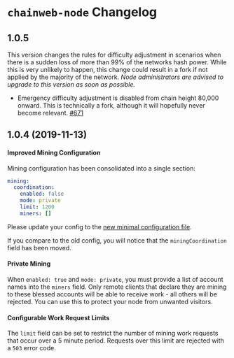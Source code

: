 # `chainweb-node` Changelog

## 1.0.5

This version changes the rules for difficulty adjustment in scenarios when there
is a sudden loss of more than 99% of the networks hash power. While this is very
unlikely to happen, this change could result in a fork if not applied by the
majority of the network. *Node administrators are advised to upgrade to this
version as soon as possible.*

*   Emergency difficulty adjustment is disabled from chain height 80,000
    onward. This is technically a fork, although it will hopefully never become
    relevant. [#671](https://github.com/kadena-io/chainweb-node/pull/671)

## 1.0.4 (2019-11-13)

#### Improved Mining Configuration

Mining configuration has been consolidated into a single section:

```yaml
mining:
  coordination:
    enabled: false
    mode: private
    limit: 1200
    miners: []
```

Please update your config to the [new minimal configuration file](./minimal-config.yaml).

If you compare to the old config, you will notice that the `miningCoordination`
field has been moved.

#### Private Mining

When `enabled: true` and `mode: private`, you must provide a list of account
names into the `miners` field. Only remote clients that declare they are mining
to these blessed accounts will be able to receive work - all others will be
rejected. You can use this to protect your node from unwanted visitors.

#### Configurable Work Request Limits

The `limit` field can be set to restrict the number of mining work requests that
occur over a 5 minute period. Requests over this limit are rejected with a `503`
error code.
